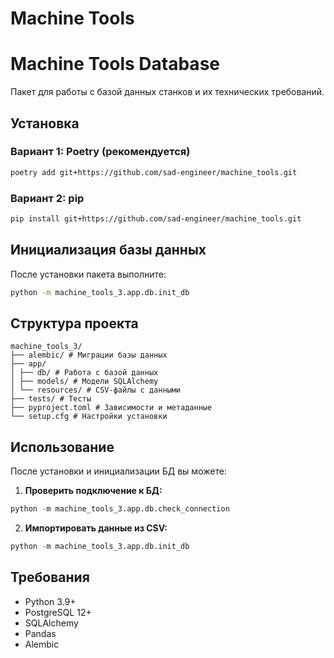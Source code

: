 # Machine Tools

# Machine Tools Database

Пакет для работы с базой данных станков и их технических требований.

## Установка

### Вариант 1: Poetry (рекомендуется)

```bash
poetry add git+https://github.com/sad-engineer/machine_tools.git
```

### Вариант 2: pip

```bash
pip install git+https://github.com/sad-engineer/machine_tools.git
```

## Инициализация базы данных

После установки пакета выполните:

```bash
python -m machine_tools_3.app.db.init_db
```

## Структура проекта
```
machine_tools_3/
├── alembic/ # Миграции базы данных
├── app/
│ ├── db/ # Работа с базой данных
│ ├── models/ # Модели SQLAlchemy
│ └── resources/ # CSV-файлы с данными
├── tests/ # Тесты
├── pyproject.toml # Зависимости и метаданные
└── setup.cfg # Настройки установки
```

## Использование

После установки и инициализации БД вы можете:

1. **Проверить подключение к БД:**
```python
python -m machine_tools_3.app.db.check_connection
```

2. **Импортировать данные из CSV:**
```python
python -m machine_tools_3.app.db.init_db
```

## Требования

- Python 3.9+
- PostgreSQL 12+
- SQLAlchemy
- Pandas
- Alembic

